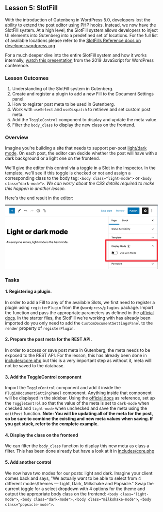 ## Lesson 5: SlotFill

With the introduction of Gutenberg in WordPress 5.0, developers lost the ability to extend the post editor using PHP hooks. Instead, we now have the SlotFill system. At a high level, the SlotFill system allows developers to inject UI elements into Gutenberg into a predefined set of locations. For the full list of available locations please refer to the [SlotFills Reference docs on developer.wordpress.org](https://developer.wordpress.org/block-editor/reference-guides/slotfills/)

For a much deeper dive into the entire SlotFill system and how it works internally, [watch this presentation](https://www.youtube.com/watch?v=pMD0WpMaXEo) from the 2019 JavaScript for WordPress conference.

### Lesson Outcomes

1. Understanding of the SlotFill system in Gutenberg.
2. Create and register a plugin to add a new Fill to the Document Settings panel.
3. How to register post meta to be used in Gutenberg.
4. Work with `useSelect` and `useDispatch` to retrieve and set custom post meta.
5. Add the `ToggleControl` component to display and update the meta value.
6. Filter the `body_class` to display the new class on the frontend.

### Overview
Imagine you're building a site that needs to support per-post [light/dark mode](https://css-tricks.com/a-complete-guide-to-dark-mode-on-the-web/). On each post, the editor can decide whether the post will have with a dark background or a light one on the frontend.

We'll give the editor this control via a toggle in a Slot in the Inspector. In the template, we'll see if this toggle is checked or not and assign a corresponding class to the body tag: `<body class="light-mode">` or `<body class="dark-mode">`. *We can worry about the CSS details required to make this happen in another lesson.*

Here's the end result in the editor:

![alt text](images/slotfill-light-dark-mode.png "Light or dark mode")

### Tasks
#### 1. Registering a plugin.
In order to add a Fill to any of the available Slots, we first need to register a plugin using `registerPlugin` from the `@wordpress/plugins` package. Import the function and pass the appropriate parameters as defined in the [official docs](https://developer.wordpress.org/block-editor/reference-guides/packages/packages-plugins/#registerplugin). In the starter files, the SlotFill we're working with has already been imported do you only need to add the `CustomDocumentSettingsPanel` to the `render` property of `registerPlugin`.

#### 2. Prepare the post meta for the REST API.
In order to access or save post meta in Gutenberg, the meta needs to be exposed to the REST API. For the lesson, this has already been done in [includes/core.php](../themes/10up-theme/includes/core.php#L35) but this is a very important step as without it, meta will not be saved to the database.

#### 3. Add the ToggleControl component
Import the `ToggleControl` component and add it inside the `PluginDocumentSettingPanel` component. Anything inside that component will be displayed in the sidebar. Using the [official docs](https://developer.wordpress.org/block-editor/reference-guides/components/toggle-control/) as reference, set up the `ToggleControl` so that the value of the meta is set to `dark-mode` when checked and `light-mode` when unchecked and save the meta using the `editPost` function.
**Note: You will be updating all of the meta for the post, so be sure to combine the existing and new meta values when saving. If you get stuck, refer to the complete example.**

#### 4. Display the class on the frontend
We can filter the `body_class` function to display this new meta as class a filter. This has been done already but have a look at it in [includes/core.php](../themes/10up-theme/includes/core.php#L63)

#### 5. Add another control
We now have two modes for our posts: light and dark. Imagine your client comes back and says, "We actually want to be able to select from 4 different modes/themes — Light, Dark, Milkshake and Popsicle."  Swap the current toggle for a select dropdown with 4 options for the theme and output the appropriate body class on the frontend: `<body class="light-mode">`, `<body class="dark-mode">`, `<body class="milkshake-mode">`, `<body class="popsicle-mode">`.
